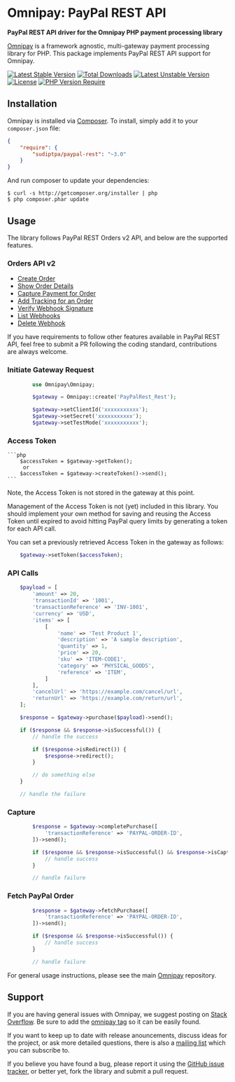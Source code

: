 # Omnipay: PayPal REST API

**PayPal REST API driver for the Omnipay PHP payment processing library**

[Omnipay](https://github.com/thephpleague/omnipay) is a framework agnostic, multi-gateway payment
processing library for PHP. This package implements PayPal REST API support for Omnipay.

[![Latest Stable Version](http://poser.pugx.org/sudiptpa/paypal-rest/v)](https://packagist.org/packages/sudiptpa/paypal-rest) [![Total Downloads](http://poser.pugx.org/sudiptpa/paypal-rest/downloads)](https://packagist.org/packages/sudiptpa/paypal-rest) [![Latest Unstable Version](http://poser.pugx.org/sudiptpa/paypal-rest/v/unstable)](https://packagist.org/packages/sudiptpa/paypal-rest) [![License](http://poser.pugx.org/sudiptpa/paypal-rest/license)](https://packagist.org/packages/sudiptpa/paypal-rest) [![PHP Version Require](http://poser.pugx.org/sudiptpa/paypal-rest/require/php)](https://packagist.org/packages/sudiptpa/paypal-rest)

## Installation

Omnipay is installed via [Composer](http://getcomposer.org/). To install, simply add it
to your `composer.json` file:

```json
{
    "require": {
        "sudiptpa/paypal-rest": "~3.0"
    }
}
```

And run composer to update your dependencies:

    $ curl -s http://getcomposer.org/installer | php
    $ php composer.phar update

## Usage

The library follows PayPal REST Orders v2 API, and below are the supported features.

 ### Orders API v2

 * [Create Order](https://developer.paypal.com/docs/api/orders/v2/#orders_create)
 * [Show Order Details](https://developer.paypal.com/docs/api/orders/v2/#orders_get)
 * [Capture Payment for Order](https://developer.paypal.com/docs/api/orders/v2/#orders_capture)
 * [Add Tracking for an Order](https://developer.paypal.com/docs/api/orders/v2/#orders_track_create)
 * [Verify Webhook Signature](https://developer.paypal.com/docs/api/webhooks/v1/#verify-webhook-signature_post)
 * [List Webhooks](https://developer.paypal.com/docs/api/webhooks/v1/#webhooks_list)
 * [Delete Webhook](https://developer.paypal.com/docs/api/webhooks/v1/#webhooks_delete)

If you have requirements to follow other features available in PayPal REST API, feel free to submit a PR following the coding standard, contributions are always welcome.

### Initiate Gateway Request

```php
        use Omnipay\Omnipay;

        $gateway = Omnipay::create('PayPalRest_Rest');

        $gateway->setClientId('xxxxxxxxxxx');
        $gateway->setSecret('xxxxxxxxxxx');
        $gateway->setTestMode('xxxxxxxxxxx');
```

### Access Token
    ```php
        $accessToken = $gateway->getToken();
         or
        $accessToken = $gateway->createToken()->send();
    ```

Note, the Access Token is not stored in the gateway at this point.

Management of the Access Token is not (yet) included in this library.
You should implement your own method for saving and reusing the Access Token until expired to avoid hitting PayPal query limits by generating a token for each API call.

You can set a previously retrieved Access Token in the gateway as follows:

```php
    $gateway->setToken($accessToken);
```

### API Calls

```php
    $payload = [
        'amount' => 20,
        'transactionId' => '1001',
        'transactionReference' => 'INV-1001',
        'currency' => 'USD',
        'items' => [
            [
                'name' => 'Test Product 1',
                'description' => 'A sample description',
                'quantity' => 1,
                'price' => 20,
                'sku' => 'ITEM-CODE1',
                'category' => 'PHYSICAL_GOODS',
                'reference' => 'ITEM',
            ]
        ],
        'cancelUrl' => 'https://example.com/cancel/url',
        'returnUrl' => 'https://example.com/return/url',
    ];

    $response = $gateway->purchase($payload)->send();

    if ($response && $response->isSuccessful()) {
        // handle the success

        if ($response->isRedirect()) {
            $response->redirect();
        }

        // do something else
    }

    // handle the failure
```

### Capture

```php
        $response = $gateway->completePurchase([
            'transactionReference' => 'PAYPAL-ORDER-ID',
        ])->send();

        if ($response && $response->isSuccessful() && $response->isCaptured()) {
            // handle success
        }

        // handle failure
```

### Fetch PayPal Order

```php
        $response = $gateway->fetchPurchase([
            'transactionReference' => 'PAYPAL-ORDER-ID',
        ])->send();

        if ($response && $response->isSuccessful()) {
            // handle success
        }

        // handle failure
```

For general usage instructions, please see the main [Omnipay](https://github.com/thephpleague/omnipay)
repository.

## Support

If you are having general issues with Omnipay, we suggest posting on
[Stack Overflow](http://stackoverflow.com/). Be sure to add the
[omnipay tag](http://stackoverflow.com/questions/tagged/omnipay) so it can be easily found.

If you want to keep up to date with release anouncements, discuss ideas for the project,
or ask more detailed questions, there is also a [mailing list](https://groups.google.com/forum/#!forum/omnipay) which
you can subscribe to.

If you believe you have found a bug, please report it using the [GitHub issue tracker](https://github.com/sudiptpa/paypal-rest/issues),
or better yet, fork the library and submit a pull request.
